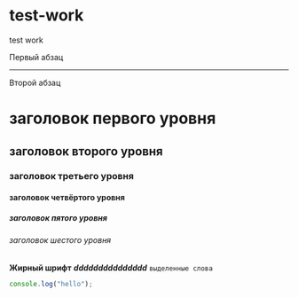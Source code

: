 # test-work
test work

Первый абзац
***
Второй абзац

заголовок первого уровня
=====================
заголовок второго уровня
-----------------------------------
### заголовок третьего уровня
#### заголовок четвёртого уровня
##### заголовок пятого уровня
###### заголовок шестого уровня
**Жирный шрифт**
***ddddddddddddddd***
`выделенные слова`

```javascript
console.log("hello");
```
